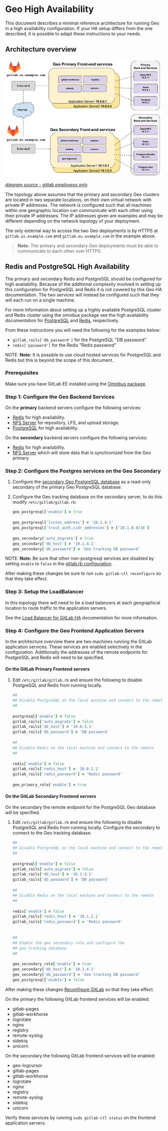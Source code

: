 # Geo High Availability

This document describes a minimal reference architecture for running Geo
in a high availability configuration. If your HA setup differs from the one
described, it is possible to adapt these instructions to your needs.

## Architecture overview

![Geo HA Diagram](../../img/high_availability/geo-ha-diagram.png)

_[diagram source - gitlab employees only](https://docs.google.com/drawings/d/1z0VlizKiLNXVVVaERFwgsIOuEgjcUqDTWPdQYsE7Z4c/edit)_

The topology above assumes that the primary and secondary Geo clusters
are located in two separate locations, on their own virtual network
with private IP addresses. The network is configured such that all machines within
one geographic location can communicate with each other using their private IP addresses.
The IP addresses given are examples and may be different depending on the
network topology of your deployment.

The only external way to access the two Geo deployments is by HTTPS at
`gitlab.us.example.com` and `gitlab.eu.example.com` in the example above.

> **Note:** The primary and secondary Geo deployments must be able to
> communicate to each other over HTTPS.

## Redis and PostgreSQL High Availability

The primary and secondary Redis and PostgreSQL should be configured
for high availability.  Because of the additional complexity involved
in setting up this configuration for PostgreSQL and Redis
it is not covered by this Geo HA documentation.
The two services will instead be configured such that
they will each run on a single machine.

For more information about setting up a highly available PostgreSQL cluster and Redis cluster using the omnibus package see the high availability documentation for
[PostgreSQL](../../high_availability/database.md) and
[Redis](../../high_availability/redis.md), respectively.

From these instructions you will need the following for the examples below:
* `gitlab_rails['db_password']` for the PostgreSQL "DB password"
* `redis['password']` for the Redis "Redis password"

NOTE: **Note:**
It is possible to use cloud hosted services for PostgreSQL and Redis but this is beyond the scope of this document.

### Prerequisites

Make sure you have GitLab EE installed using the
[Omnibus package](https://about.gitlab.com/installation).


### Step 1: Configure the Geo Backend Services

On the **primary** backend servers configure the following services:

* [Redis](../../high_availability/redis.md) for high availability.
* [NFS Server](../../high_availability/nfs.md) for repository, LFS, and upload storage.
* [PostgreSQL](../../high_availability/database.md) for high availability.

On the **secondary** backend servers configure the following services:

* [Redis](../../high_availability/redis.md) for high availability.
* [NFS Server](../../high_availability/nfs.md) which will store data that is synchronized from the Geo primary.

### Step 2: Configure the Postgres services on the Geo Secondary

1. Configure the [secondary Geo PostgreSQL database](database.md)
 as a read-only secondary of the primary Geo PostgreSQL database.

1. Configure the Geo tracking database on the secondary server, to do this modify `/etc/gitlab/gitlab.rb`:

    ```ruby
    geo_postgresql['enable'] = true

    geo_postgresql['listen_address'] = '10.1.4.1'
    geo_postgresql['trust_auth_cidr_addresses'] = ['10.1.0.0/16']

    geo_secondary['auto_migrate'] = true
    geo_secondary['db_host'] = '10.1.4.1'
    geo_secondary['db_password'] = 'Geo tracking DB password'
    ```

NOTE: **Note:**
Be sure that other non-postgresql services are disabled by setting `enable` to `false` in
the [gitlab.rb configuration](https://gitlab.com/gitlab-org/omnibus-gitlab/blob/master/files/gitlab-config-template/gitlab.rb.template).

After making these changes be sure to run `sudo gitlab-ctl reconfigure` so that they take effect.

### Step 3: Setup the LoadBalancer

In this topology there will need to be a load balancers at each geographical location
to route traffic to the application servers.

See the [Load Balancer for GitLab HA](../../high_availability/load_balancer.md)
documentation for more information.

### Step 4: Configure the Geo Frontend Application Servers

In the architecture overview there are two machines running the GitLab application
services.  These services are enabled selectively in the configuration. Additionally
the addresses of the remote endpoints for PostgreSQL and Redis will need to be specified.

#### On the GitLab Primary Frontend servers

1. Edit `/etc/gitlab/gitlab.rb` and ensure the following to disable PostgreSQL and Redis from running locally.

    ```ruby
    ##
    ## Disable PostgreSQL on the local machine and connect to the remote
    ##

    postgresql['enable'] = false
    gitlab_rails['auto_migrate'] = false
    gitlab_rails['db_host'] = '10.0.3.1'
    gitlab_rails['db_password'] = 'DB password'

    ##
    ## Disable Redis on the local machine and connect to the remote
    ##

    redis['enable'] = false
    gitlab_rails['redis_host'] = '10.0.2.1'
    gitlab_rails['redis_password'] = 'Redis password'

    geo_primary_role['enable'] = true
    ```

#### On the GitLab Secondary Frontend servers

On the secondary the remote endpoint for the PostgreSQL Geo database will
be specified.

1. Edit `/etc/gitlab/gitlab.rb` and ensure the following to disable PostgreSQL and Redis from running locally. Configure the secondary to connect to the Geo tracking database.


    ```ruby
    ##
    ## Disable PostgreSQL on the local machine and connect to the remote
    ##

    postgresql['enable'] = false
    gitlab_rails['auto_migrate'] = false
    gitlab_rails['db_host'] = '10.1.3.1'
    gitlab_rails['db_password'] = 'DB password'

    ##
    ## Disable Redis on the local machine and connect to the remote
    ##

    redis['enable'] = false
    gitlab_rails['redis_host'] = '10.1.2.1'
    gitlab_rails['redis_password'] = 'Redis password'


    ##
    ## Enable the geo secondary role and configure the
    ## geo tracking database
    ##

    geo_secondary_role['enable'] = true
    geo_secondary['db_host'] = '10.1.4.1'
    geo_secondary['db_password'] = 'Geo tracking DB password'
    geo_postgresql['enable'] = false
    ```


After making these changes [Reconfigure GitLab][] so that they take effect.

On the primary the following GitLab frontend services will be enabled:

* gitlab-pages
* gitlab-workhorse
* logrotate
* nginx
* registry
* remote-syslog
* sidekiq
* unicorn

On the secondary the following GitLab frontend services will be enabled:

* geo-logcursor
* gitlab-pages
* gitlab-workhorse
* logrotate
* nginx
* registry
* remote-syslog
* sidekiq
* unicorn

Verify these services by running `sudo gitlab-ctl status` on the frontend
application servers.

[reconfigure GitLab]: ../../restart_gitlab.md#omnibus-gitlab-reconfigure
[restart GitLab]: ../../restart_gitlab.md#omnibus-gitlab-restart
